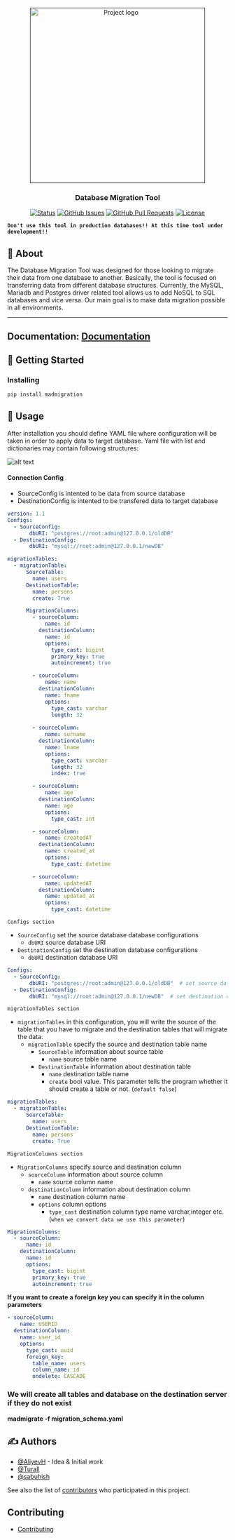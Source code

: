 <p align="center">
  <a href="" rel="noopener">
 <img width=400px height=400px src="https://github.com/MadeByMads/mad-migration/blob/master/docs/img/mm.jpg" alt="Project logo"></a>
</p>

<h3 align="center">Database Migration Tool</h3>

<div align="center">

[![Status](https://img.shields.io/badge/status-active-success.svg)]()
[![GitHub Issues](https://img.shields.io/github/issues/kylelobo/The-Documentation-Compendium.svg)](https://github.com/MadeByMads/mad-migration/issues)
[![GitHub Pull Requests](https://img.shields.io/github/issues-pr/kylelobo/The-Documentation-Compendium.svg)](https://github.com/MadeByMads/mad-migration/pulls)
[![License](https://img.shields.io/badge/license-MIT-blue.svg)](/LICENSE)

</div>

**`Don't use this tool in production databases!! At this time tool under development!!`**

## 🧐 About <a name = "about"></a>

The Database Migration Tool was designed for those looking to migrate their data from one database to another. Basically, the tool is focused on transferring data from different database structures. Currently, the MySQL, Mariadb and Postgres driver related tool allows us to add NoSQL to SQL databases and vice versa. Our main goal is to make data migration possible in all environments.


---
**Documentation**: [Documentation](https://madebymads.github.io/mad-migration/)
---

## 🏁 Getting Started <a name = "getting_started"></a>

### Installing

```bash
pip install madmigration
```

## 🎈 Usage <a name="usage"></a>

After installation you should define YAML file where configuration will be taken in order to apply data to target database. Yaml file with list and dictionaries  may contain following structures:


![alt text](https://github.com/MadeByMads/mad-migration/blob/master/docs/img/db.jpg)

#### Connection Config

- SourceConfig is intented to be data from source database
- DestinationConfig is intented to be transfered data to target database

```yaml
version: 1.1
Configs:
  - SourceConfig:
       dbURI: "postgres://root:admin@127.0.0.1/oldDB"
  - DestinationConfig:
       dbURI: "mysql://root:admin@127.0.0.1/newDB"

migrationTables:
  - migrationTable:
      SourceTable:
        name: users
      DestinationTable:
        name: persons
        create: True

      MigrationColumns:
        - sourceColumn:
            name: id
          destinationColumn:
            name: id
            options:
              type_cast: bigint
              primary_key: true
              autoincrement: true

        - sourceColumn:
            name: name
          destinationColumn:
            name: fname
            options:
              type_cast: varchar
              length: 32
      
        - sourceColumn:
            name: surname
          destinationColumn:
            name: lname
            options:
              type_cast: varchar
              length: 32
              index: true

        - sourceColumn:
            name: age
          destinationColumn:
            name: age
            options:
              type_cast: int

        - sourceColumn:
            name: createdAT
          destinationColumn:
            name: created_at
            options:
              type_cast: datetime

        - sourceColumn:
            name: updatedAT
          destinationColumn:
            name: updated_at
            options:
              type_cast: datetime

```

`Configs section`
- `SourceConfig` set the source database database configurations
  - `dbURI` source database URI 
- `DestinationConfig` set the destination database configurations
  - `dbURI` destination database URI 
```yml
Configs:
  - SourceConfig:
       dbURI: "postgres://root:admin@127.0.0.1/oldDB"  # set source database uri
  - DestinationConfig:
       dbURI: "mysql://root:admin@127.0.0.1/newDB"  # set destination database uri
```
`migrationTables section`
- `migrationTables` in this configuration, you will write the source of the table that you have to migrate and the destination tables that will migrate the data. 
  - `migrationTable` specify the source and destination table name
    - `SourceTable` information about source table
      - `name` source table name
    - `DestinationTable` information about destination table
      - `name` destination table name
      - `create` bool value. This parameter tells the program whether it should create a table or not. (`default false`)
```yml
migrationTables:
  - migrationTable:
      SourceTable:
        name: users
      DestinationTable:
        name: persons
        create: True
```
`MigrationColumns section` 
- `MigrationColumns` specify source and destination column
  - `sourceColumn`  information about source column
    - `name` source column name
  - `destinationColumn` information about destination column
    - `name` destination column name
    - `options` column options
      - `type_cast` destination column type name varchar,integer etc. (`when we convert data we use this parameter`) 

```yml
MigrationColumns:
  - sourceColumn:
      name: id
    destinationColumn:
      name: id
      options:
        type_cast: bigint
        primary_key: true
        autoincrement: true
```

**If you want to create a foreign key you can specify it in the column parameters**
```yml
- sourceColumn:
    name: USERID
  destinationColumn:
    name: user_id
    options:
      type_cast: uuid
      foreign_key:
        table_name: users
        column_name: id
        ondelete: CASCADE
```
### We will create all tables and database on the destination server if they do not exist

**madmigrate -f migration_schema.yaml**


## ✍️ Authors <a name = "authors"></a>

- [@AliyevH](https://github.com/AliyevH) - Idea & Initial work
- [@Turall](https://github.com/Turall) 
- [@sabuhish](https://github.com/sabuhish)

See also the list of [contributors](https://github.com/MadeByMads/mad-migration/graphs/contributors) who participated in this project.


## Contributing


- [Contributing](https://github.com/MadeByMads/mad-migration/blob/master/mdCONTRIBUTING.md)

